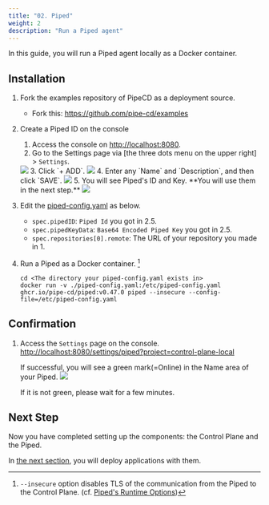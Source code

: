 ```yaml
---
title: "02. Piped"
weight: 2
description: "Run a Piped agent"
---
```


In this guide, you will run a Piped agent locally as a Docker container.

## Installation

1. Fork the examples repository of PipeCD as a deployment source.
   - Fork this: https://github.com/pipe-cd/examples
2. Create a Piped ID on the console
   1. Access the console on [http://localhost:8080](http://localhost:8080).
   2. Go to the Settings page via [the three dots menu on the upper right] > `Settings`.
    <img src="/images/30-local-run/20-piped/gotosetting.png">
   3. Click `+ ADD`.
    <img src="/images/30-local-run/20-piped/add.png">
   4. Enter any `Name` and `Description`, and then click `SAVE`.
    <img src="/images/30-local-run/20-piped/add-piped.png">
   5. You will see Piped's ID and Key. **You will use them in the next step.**
    <img src="/images/30-local-run/20-piped/registered.png">
3. Edit the [piped-config.yaml](https://github.com/ca-dp/pipecd-tutorial/src/03-local-run/02-piped/piped-config.yaml) as below.
   - `spec.pipedID`: `Piped Id` you got in 2.5.
   - `spec.pipedKeyData`: `Base64 Encoded Piped Key` you got in 2.5.
   - `spec.repositories[0].remote`: The URL of your repository you made in 1.

4. Run a Piped as a Docker container. [^1]

   ```console
   cd <The directory your piped-config.yaml exists in>
   docker run -v ./piped-config.yaml:/etc/piped-config.yaml ghcr.io/pipe-cd/piped:v0.47.0 piped --insecure --config-file=/etc/piped-config.yaml
   ```

[^1]: `--insecure` option disables TLS of the communication from the Piped to the Control Plane. (cf. [Piped's Runtime Options](https://pipecd.dev/docs/user-guide/managing-piped/runtime-options/))

## Confirmation

1. Access the `Settings` page on the console. [http://localhost:8080/settings/piped?project=control-plane-local](http://localhost:8080/settings/piped?project=control-plane-local)

    If successful, you will see a green mark(=Online) in the Name area of your Piped.
      <img src="/images/30-local-run/20-piped/piped-status.png">

    If it is not green, please wait for a few minutes.

## Next Step

Now you have completed setting up the components: the Control Plane and the Piped.

In [the next section](./deploy.md), you will deploy applications with them.


